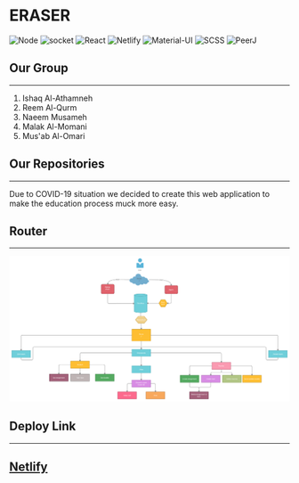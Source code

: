 # ERASER

![Node](https://img.shields.io/badge/-Node-informational?style=flat&logo=NPM&logoColor=white&color=025800)
![socket](https://img.shields.io/badge/⚡-Socket.io-informational?style=flat&logoColor=white&color=black)
![React](https://img.shields.io/badge/-React-informational?style=flat&logo=React&logoColor=white&color=blue)
![Netlify](https://img.shields.io/badge/-Netlify-informational?style=flat&logo=Heroku&logoColor=white&color=911bdc)
![Material-UI](https://img.shields.io/badge/-Materialui-informational?style=flat&logo=Material-UI&logoColor=white&color=269bdc)
![SCSS](https://img.shields.io/badge/-SCSS-informational?style=flat&logo=Sass&logoColor=white&color=966bdc)
![PeerJ](https://img.shields.io/badge/-🖁PeerJ-informational?style=flat&logo=Peerj&logoColor=white&color=blue)

## Our Group
-----------------

1. Ishaq Al-Athamneh
2. Reem Al-Qurm
3. Naeem Musameh
4. Malak Al-Momani
5. Mus'ab Al-Omari

## Our Repositories
-----------------
Due to COVID-19 situation we decided to create this web application to make the education process muck more easy.

## Router
-----------------

![router](https://github.com/Super-Nova-Project/project/blob/main/assets/projectUML.png?raw=true)

## Deploy Link
------------------

## [Netlify](https://60edefe1f1a36f5122215bec--upbeat-ptolemy-53ea6d.netlify.app/)
